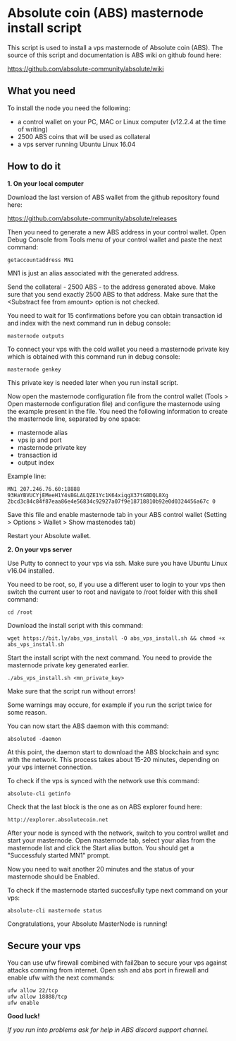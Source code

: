 # Absolute coin (ABS) masternode install script

This script is used to install a vps masternode of Absolute coin (ABS).
The source of this script and documentation is ABS wiki on github found here:

https://github.com/absolute-community/absolute/wiki


## What you need

To install the node you need the following:
- a control wallet on your PC, MAC or Linux computer (v12.2.4 at the time of writing)
- 2500 ABS coins that will be used as collateral
- a vps server running Ubuntu Linux 16.04


## How to do it

**1. On your local computer**

Download the last version of ABS wallet from the github repository found here:

https://github.com/absolute-community/absolute/releases

Then you need to generate a new ABS address in your control wallet. Open Debug Console from Tools menu of your control wallet and paste the next command:

	getaccountaddress MN1

MN1 is just an alias associated with the generated address.

Send the collateral - 2500 ABS - to the address generated above. Make sure that you send exactly 2500 ABS to that address. Make sure that the \<Substract fee from amount\> option is not checked.

You need to wait for 15 confirmations before you can obtain transaction id and index with the next command run in debug console:

	masternode outputs

To connect your vps with the cold wallet you need a masternode private key which is obtained with this command run in debug console:

	masternode genkey

This private key is needed later when you run install script.

Now open the masternode configuration file from the control wallet (Tools > Open masternode configuration file) and configure the masternode using the example present in the file.
You need the following information to create the masternode line, separated by one space:
- masternode alias
- vps ip and port
- masternode private key
- transaction id
- output index

Example line:

	MN1 207.246.76.60:18888 93HaYBVUCYjEMeeH1Y4sBGLALQZE1Yc1K64xiqgX37tGBDQL8Xg 2bcd3c84c84f87eaa86e4e56834c92927a07f9e18718810b92e0d0324456a67c 0

Save this file and enable masternode tab in your ABS control wallet (Setting > Options > Wallet > Show mastenodes tab)

Restart your Absolute wallet.


**2. On your vps server**

Use Putty to connect to your vps via ssh. Make sure you have Ubuntu Linux v16.04 installed.

You need to be root, so, if you use a different user to login to your vps then switch the current user to root and navigate to /root folder with this shell command:

	cd /root

Download the install script with this command:

	wget https://bit.ly/abs_vps_install -O abs_vps_install.sh && chmod +x abs_vps_install.sh

Start the install script with the next command. You need to provide the masternode private key generated earlier.

	./abs_vps_install.sh <mn_private_key>

Make sure that the script run without errors!

Some warnings may occure, for example if you run the script twice for some reason.

You can now start the ABS daemon with this command:

	absoluted -daemon

At this point, the daemon start to download the ABS blockchain and sync with the network. This process takes about 15-20 minutes, depending on your vps internet connection.

To check if the vps is synced with the network use this command:

	absolute-cli getinfo

Check that the last block is the one as on ABS explorer found here:

	http://explorer.absolutecoin.net

After your node is synced with the network, switch to you control wallet and start your masternode. Open masternode tab, select your alias from the masternode list and click the Start alias button. You should get a "Successfuly started MN1" prompt.

Now you need to wait another 20 minutes and the status of your masternode should be Enabled.

To check if the masternode started succesfully type next command on your vps:

	absolute-cli masternode status
	

Congratulations, your Absolute MasterNode is running! 


## Secure your vps

You can use ufw firewall combined with fail2ban to secure your vps against attacks comming from internet.
Open ssh and abs port in firewall and enable ufw with the next commands:

	ufw allow 22/tcp
	ufw allow 18888/tcp
	ufw enable

**Good luck!**

*If you run into problems ask for help in ABS discord support channel.*
